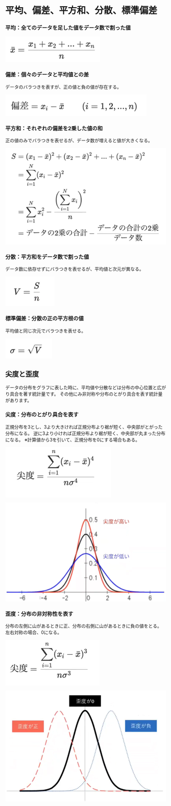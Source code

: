 # 平均、偏差、平方和、分散、標準偏差

### 平均：全てのデータを足した値をデータ数で割った値

![Alt text](images/image-2.png)

### 偏差：個々のデータと平均値との差
データのバラつきを表すが、正の値と負の値が存在する。

![Alt text](images/image-1.png)


### 平方和：それぞれの偏差を2乗した値の和
正の値のみでバラつきを表せるが、データ数が増えると値が大きくなる。

![Alt text](images/image.png)

### 分散：平方和をデータ数で割った値
データ数に依存せずにバラつきを表せるが、平均値と次元が異なる。

![Alt text](images/image-3.png)

### 標準偏差：分散の正の平方根の値
平均値と同じ次元でバラつきを表せる。

![Alt text](images/image-4.png)


## 尖度と歪度
データの分布をグラフに表した時に、平均値や分散などは分布の中心位置と広がり具合を著す統計量です。
その他にみ非対称や分布のとがり具合を表す統計量があります。

### 尖度：分布のとがり具合を表す
正規分布を3とし、3より大きければ正規分布より裾が短く、中央部がとがった分布になる。
逆に3より小ければ正規分布より裾が短く、中央部が丸まった分布になる。
※計算値から3を引いて、正規分布を0にする場合もある。

![Alt text](images/image-5.png)

![Alt text](images/image-6.png)


### 歪度：分布の非対称性を表す
分布の左側に山があるときに正、分布の右側に山があるときに負の値をとる。
左右対称の場合、0になる。

![Alt text](images/image-7.png)


![Alt text](images/image-8.png)

